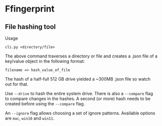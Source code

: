 # Ffingerprint

## File hashing tool

Usage

`cli.py <directory/file>`

The above command traverses a directory or file and creates a .json file of a key/value object in the following format:

`filename => hash_value_of_file`

The hash of a half-full 512 GB drive yielded a ~300MB .json file so watch out for that.

Use `--drive` to hash the entire system drive. There is also a `--compare` flag to compare changes in the hashes. A second (or more) hash needs to be created before using the `--compare` flag.

An `--ignore` flag allows choosing a set of ignore patterns. Available options are `mac`, `win10` and `win11`.
